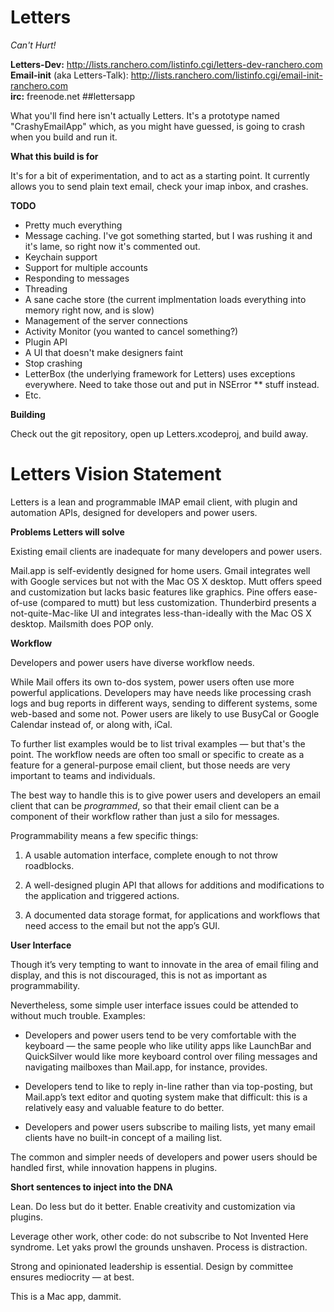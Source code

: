 Letters
=======

*Can't Hurt!*

**Letters-Dev:** http://lists.ranchero.com/listinfo.cgi/letters-dev-ranchero.com<br/>
**Email-init** (aka Letters-Talk): http://lists.ranchero.com/listinfo.cgi/email-init-ranchero.com<br/>
**irc:** freenode.net ##lettersapp

What you'll find here isn't actually Letters.  It's a prototype named "CrashyEmailApp" which, as you might have guessed, is going to crash when you build and run it.

**What this build is for**

It's for a bit of experimentation, and to act as a starting point.  It currently allows you to send plain text email, check your imap inbox, and crashes.

**TODO**

  - Pretty much everything
  - Message caching.  I've got something started, but I was rushing it and it's lame, so right now it's commented out.
  - Keychain support
  - Support for multiple accounts
  - Responding to messages
  - Threading
  - A sane cache store (the current implmentation loads everything into memory right now, and is slow)
  - Management of the server connections
  - Activity Monitor (you wanted to cancel something?)
  - Plugin API
  - A UI that doesn't make designers faint
  - Stop crashing
  - LetterBox (the underlying framework for Letters) uses exceptions everywhere.  Need to take those out and put in NSError ** stuff instead.
  - Etc.

**Building**

Check out the git repository, open up Letters.xcodeproj, and build away.


Letters Vision Statement
========================

Letters is a lean and programmable IMAP email client, with plugin and automation APIs, designed for developers and power users.

**Problems Letters will solve**

Existing email clients are inadequate for many developers and power users.

Mail.app is self-evidently designed for home users. Gmail integrates well with Google services but not with the Mac OS X desktop. Mutt offers speed and customization but lacks basic features like graphics. Pine offers ease-of-use (compared to mutt) but less customization. Thunderbird presents a not-quite-Mac-like UI and integrates less-than-ideally with the Mac OS X desktop. Mailsmith does POP only.

**Workflow**

Developers and power users have diverse workflow needs.

While Mail offers its own to-dos system, power users often use more powerful applications. Developers may have needs like processing crash logs and bug reports in different ways, sending to different systems, some web-based and some not. Power users are likely to use BusyCal or Google Calendar instead of, or along with, iCal.

To further list examples would be to list trival examples — but that's the point. The workflow needs are often too small or specific to create as a feature for a general-purpose email client, but those needs are very important to teams and individuals.

The best way to handle this is to give power users and developers an email client that can be *programmed*, so that their email client can be a component of their workflow rather than just a silo for messages.

Programmability means a few specific things:

1. A usable automation interface, complete enough to not throw roadblocks.

2. A well-designed plugin API that allows for additions and modifications to the application and triggered actions.

3. A documented data storage format, for applications and workflows that need access to the email but not the app’s GUI.

**User Interface**

Though it’s very tempting to want to innovate in the area of email filing and display, and this is not discouraged, this is not as important as programmability.

Nevertheless, some simple user interface issues could be attended to without much trouble. Examples:

- Developers and power users tend to be very comfortable with the keyboard — the same people who like utility apps like LaunchBar and QuickSilver would like more keyboard control over filing messages and navigating mailboxes than Mail.app, for instance, provides.

- Developers tend to like to reply in-line rather than via top-posting, but Mail.app’s text editor and quoting system make that difficult: this is a relatively easy and valuable feature to do better.

- Developers and power users subscribe to mailing lists, yet many email clients have no built-in concept of a mailing list.

The common and simpler needs of developers and power users should be handled first, while innovation happens in plugins.

**Short sentences to inject into the DNA**

Lean. Do less but do it better. Enable creativity and customization via plugins. 

Leverage other work, other code: do not subscribe to Not Invented Here syndrome. Let yaks prowl the grounds unshaven. Process is distraction.

Strong and opinionated leadership is essential. Design by committee ensures mediocrity — at best.

This is a Mac app, dammit.
